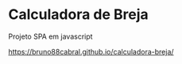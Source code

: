 # Calculadora de Breja

Projeto SPA em javascript

https://bruno88cabral.github.io/calculadora-breja/

